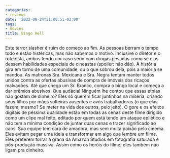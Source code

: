 ```yaml
---
categories:
- reviews
date: '2022-08-24T21:00:51-03:00'
tags:
- movies
title: Bingo Hell
---
```


Este terror slasher é ruim do começo ao fim. As pessoas berram o tempo todo e estão histéricas, mas não sabemos o motivo. Inclusive o diretor e o roteirista, ambos tendo um caso sério com drogas pesadas como se elas dessem habilidades especiais de cineastas (spoiler: não dão). A história gira em torno de uma comunidade, ou o que sobrou dela, pois a maioria se mandou. As matronas Sra. Mexicana e Sra. Negra tentam manter todos unidos contra as ofertas abusivas de compra de imóveis dos ricaços malvadões. Até que chega um Sr. Branco, compra o bingo local e começa a dar prêmios abusivos. Que audácia! Ninguém lhe contou que essas etnias não gostam de dinheiro? Eles só querem ficar juntinhos na miséria, criando seus filhos por mães solteiras ausentes e avós trabalhadoras (o que elas fazem, mesmo? Se meter na vida dos outros, pelo jeito). O gore e os efeitos digitais de péssima qualidade estão em todas as cenas deste filme dirigido como um clipe mal feito, editado por quem está tendo um ataque epilético e não tem a mínima condição de juntar duas cenas e trazer significado ao caos. Sua equipe tem cara de amadora, mas sem muita paixão pelo cinema. Eles evitam pegar uma ideia e transformar em algo que lembre um filme. Eles preferem torrar a grana da Amazon Studios em fotografia saturada e pós-produção massiva. Assim como os heróis do filme, eles também não ligam pra dinheiro.